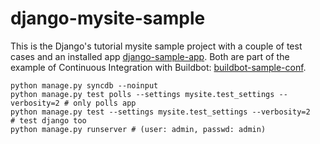 django-mysite-sample
====================

This is the Django's tutorial mysite sample project with a couple of test cases and an installed app [django-sample-app](https://github.com/danirus/django-sample-app). Both are part of the example of Continuous Integration with Buildbot: [buildbot-sample-conf](https://github.com/danirus/buildbot-sample-conf).

    python manage.py syncdb --noinput
    python manage.py test polls --settings mysite.test_settings --verbosity=2 # only polls app
    python manage.py test --settings mysite.test_settings --verbosity=2       # test django too
    python manage.py runserver # (user: admin, passwd: admin)
